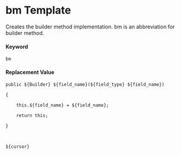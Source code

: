 # bm Template
Creates the builder method implementation.  bm is an abbreviation for builder method.

#### Keyword
```
bm
```

#### Replacement Value
```
public ${Builder} ${field_name}(${field_type} ${field_name})
{
	this.${field_name} = ${field_name};
	return this;
}

${cursor}
```

